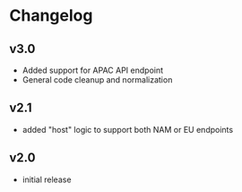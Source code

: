 # Changelog

## v3.0

- Added support for APAC API endpoint
- General code cleanup and normalization

## v2.1

- added "host" logic to support both NAM or EU endpoints

## v2.0

- initial release
